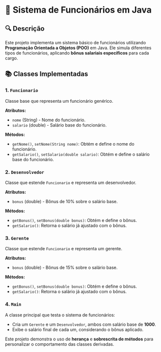 # 💼 Sistema de Funcionários em Java

## 🔍 Descrição
Este projeto implementa um sistema básico de funcionários utilizando **Programação Orientada a Objetos (POO)** em Java. Ele simula diferentes tipos de funcionários, aplicando **bônus salariais específicos** para cada cargo.

## 📚 Classes Implementadas
### **1. `Funcionario`**
Classe base que representa um funcionário genérico.

**Atributos:**
- `nome` (String) - Nome do funcionário.
- `salario` (double) - Salário base do funcionário.

**Métodos:**
- `getNome()`, `setNome(String nome)`: Obtém e define o nome do funcionário.
- `getSalario()`, `setSalario(double salario)`: Obtém e define o salário base do funcionário.

### **2. `Desenvolvedor`**
Classe que estende `Funcionario` e representa um desenvolvedor.

**Atributos:**
- `bonus` (double) - Bônus de 10% sobre o salário base.

**Métodos:**
- `getBonus()`, `setBonus(double bonus)`: Obtém e define o bônus.
- `getSalario()`: Retorna o salário já ajustado com o bônus.

### **3. `Gerente`**
Classe que estende `Funcionario` e representa um gerente.

**Atributos:**
- `bonus` (double) - Bônus de 15% sobre o salário base.

**Métodos:**
- `getBonus()`, `setBonus(double bonus)`: Obtém e define o bônus.
- `getSalario()`: Retorna o salário já ajustado com o bônus.

### **4. `Main`**
A classe principal que testa o sistema de funcionários:
- Cria um `Gerente` e um `Desenvolvedor`, ambos com salário base de **1000**.
- Exibe o salário final de cada um, considerando o bônus aplicado.


Este projeto demonstra o uso de **herança** e **sobrescrita de métodos** para personalizar o comportamento das classes derivadas.
